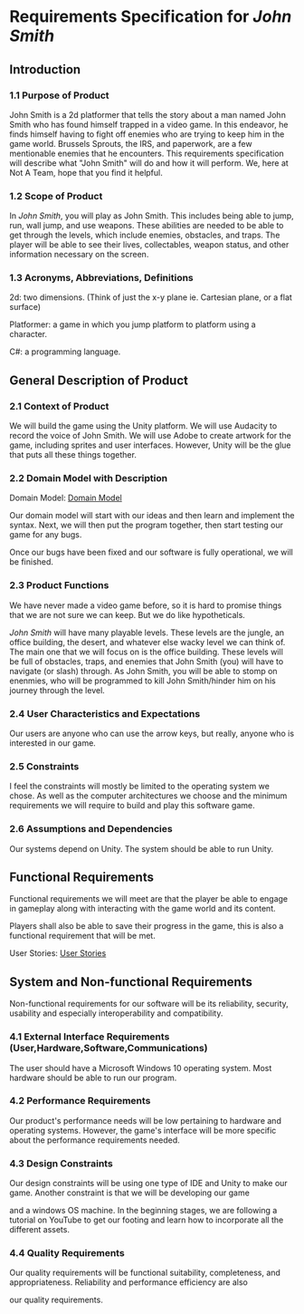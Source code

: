 # Requirements Specification for *John Smith*

## Introduction

### 1.1 Purpose of Product

John Smith is a 2d platformer that tells the story about a man named John Smith who has found himself trapped in a video game. In this endeavor, he finds himself having to fight off enemies who are trying to keep him in the game world. Brussels Sprouts, the IRS, and paperwork, are a few mentionable enemies that he encounters. This requirements specification will describe what "John Smith" will do and how it will perform. We, here at Not A Team, hope that you find it helpful. 


### 1.2 Scope of Product

In *John Smith*, you will play as John Smith. This includes being able to jump, run, wall jump, and use weapons. These abilities are needed to be able to get through the levels, which include enemies, obstacles, and traps. The player will be able to see their lives, collectables, weapon status, and other information necessary on the screen. 

  
### 1.3 Acronyms, Abbreviations, Definitions 

2d: two dimensions. (Think of just the x-y plane ie. Cartesian plane, or a flat surface) 

Platformer: a game in which you jump platform to platform using a character. 

C#: a programming language. 


## General Description of Product 
  
### 2.1 Context of Product 

We will build the game using the Unity platform. We will use Audacity to record the voice of John Smith. We will use Adobe to create artwork for the game, including sprites and user interfaces. However, Unity will be the glue that puts all these things together.


### 2.2 Domain Model with Description 

Domain Model: [Domain Model](https://lucid.app/lucidchart/53338507-5702-4e19-8915-22896976f550/edit?invitationId=inv_39b53736-0cd3-42d9-93ea-dcac855c3000)

Our domain model will start with our ideas and then learn and implement the syntax.  Next, we will then put the program together, then start testing our game for any bugs. 

Once our bugs have been fixed and our software is fully operational, we will be finished. 


### 2.3 Product Functions

We have never made a video game before, so it is hard to promise things that we are not sure we can keep. But we do like hypotheticals. 

*John Smith* will have many playable levels. These levels are the jungle, an office building, the desert, and whatever else wacky level we can think of. The main one that we will focus on is the office building. These levels will be full of obstacles, traps, and enemies that John Smith (you) will have to navigate (or slash) through. As John Smith, you will be able to stomp on enenmies, who will be programmed to kill John Smith/hinder him on his journey through the level.


### 2.4 User Characteristics and Expectations 

Our users are anyone who can use the arrow keys, but really, anyone who is interested in our game.


### 2.5 Constraints 

I feel the constraints will mostly be limited to the operating system we chose.  As well as the computer architectures we choose and the minimum requirements we will require to build and play this software game. 


### 2.6 Assumptions and Dependencies 

Our systems depend on Unity. The system should be able to run Unity. 


## Functional Requirements 

Functional requirements we will meet are that the player be able to engage in gameplay along with interacting with the game world and its content. 

Players shall also be able to save their progress in the game, this is also a functional requirement that will be met. 

User Stories: [User Stories](userstories.md)  


## System and Non-functional Requirements 

Non-functional requirements for our software will be its reliability, security, usability and especially interoperability and compatibility. 


### 4.1 External Interface Requirements (User,Hardware,Software,Communications) 

The user should have a Microsoft Windows 10 operating system. Most hardware should be able to run our program. 


### 4.2 Performance Requirements 

Our product's performance needs will be low pertaining to hardware and operating systems. However, the game's interface will be more specific about the performance requirements needed. 


### 4.3 Design Constraints 

Our design constraints will be using one type of IDE and Unity to make our game.  Another constraint is that we will be developing our game 

and a windows OS machine. In the beginning stages, we are following a tutorial on YouTube to get our footing and learn how to incorporate all the different assets. 

  
### 4.4 Quality Requirements 

Our quality requirements will be functional suitability, completeness, and appropriateness.  Reliability and performance efficiency are also  

our quality requirements.
